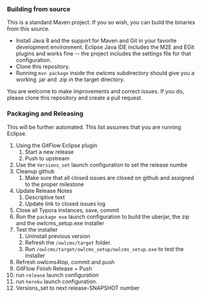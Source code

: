 ### Building from source

This is a standard Maven project.  If you so wish, you can build the binaries from this source.  

- Install Java 8 and the support for Maven and Git in your favorite development environment. Eclipse Java IDE includes the M2E and EGit plugins and works fine -- the project includes the settings file for that configuration.
- Clone this repository.
- Running ``mvn package`` inside the owlcms subdirectory should give you a working .jar and .zip in the target directory.

You are welcome to make improvements and correct issues.  If you do, please clone this repository and create a pull request.

### Packaging and Releasing

This will be further automated. This list assumes that you are running Eclipse.

1. Using the GitFlow Eclipse plugin
   1. Start a new release
   2. Push to upstream
2. Use the `Versions_set` launch configuration to set the release numbe
3. Cleanup github
   1. Make sure that all closed issues are closed on github and assigned to the proper milestone
4. Update Release Notes
   1. Descriptive text
   2. Update link to closed issues log
5. Close all Typora instances, save, commit
6. Run the `package exe` launch configuration to build the uberjar, the zip and the owlcms_setup.exe installer
7. Test the installer
   1. Uninstall previous version
   2. Refresh the `/owlcms/target` folder.  
   3. Run `/owlcms/target/owlcms_setup/owlcms_setup.exe` to test the installer
8. Refresh owlcms4top, commit and push
9. GitFlow Finish Release  + Push
10. run `release` launch configuration
11. run `heroku` launch configuration.
12. Versions_set to next release-SNAPSHOT number